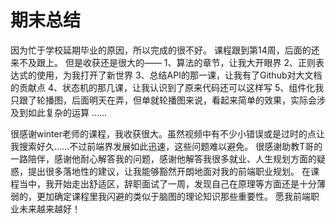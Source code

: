# 期末总结

因为忙于学校延期毕业的原因，所以完成的很不好。
课程跟到第14周，后面的还来不及跟上。
但是收获还是很大的——
1、算法的章节，让我大开眼界
2、正则表达式的使用，为我打开了新世界
3、总结API的那一课，让我有了Github对大文档的贡献点
4、状态机的那几课，让我认识到了原来代码还可以这样写
5、组件化我只跟了轮播图，后面明天在弄，但单就轮播图来说，看起来简单的效果，实际会涉及到如此复杂的运算
……

很感谢winter老师的课程，我收获很大。虽然视频中有不少小错误或是过时的点让我搜索好久……不过前端界发展如此迅速，这些问题难以避免。
很感谢助教T哥的一路陪伴，感谢他耐心解答我的问题，感谢他解答我很多就业、人生规划方面的疑惑，提出很多落地性的建议，让我能够豁然开朗地面对我的前端职业规划。
在课程当中，我开始走出舒适区，辞职面试了一周，发现自己在原理等方面还是十分薄弱的，更加确定课程里我闪避的类似于脑图的理论知识那些重要性。
愿我前端职业未来越来越好！